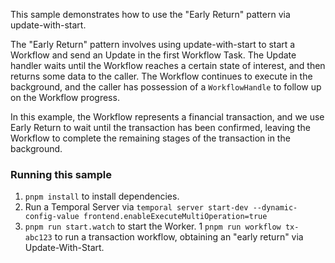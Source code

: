 This sample demonstrates how to use the "Early Return" pattern via update-with-start.

The "Early Return" pattern involves using update-with-start to start a Workflow and send an Update in the
first Workflow Task. The Update handler waits until the Workflow reaches a certain state of interest, and then
returns some data to the caller. The Workflow continues to execute in the background, and the caller has
possession of a `WorkflowHandle` to follow up on the Workflow progress.

In this example, the Workflow represents a financial transaction, and we use Early Return to wait until the
transaction has been confirmed, leaving the Workflow to complete the remaining stages of the transaction in
the background.

### Running this sample

1. `pnpm install` to install dependencies.
1. Run a Temporal Server via `temporal server start-dev --dynamic-config-value frontend.enableExecuteMultiOperation=true`
1. `pnpm run start.watch` to start the Worker.
1  `pnpm run workflow tx-abc123` to run a transaction workflow, obtaining an "early return" via Update-With-Start.
